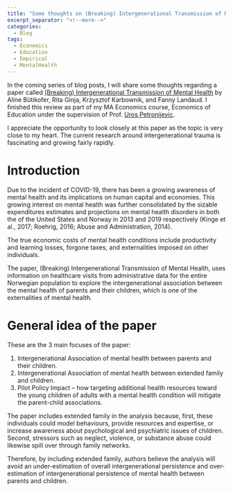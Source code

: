 ```yaml
---
title: "Some thoughts on (Breaking) Intergenerational Transmission of Mental Health [1]"
excerpt_separator: "<!--more-->"
categories:
  - Blog
tags:
  - Economics
  - Education
  - Empirical
  - MentalHealth
---
```


In the coming series of blog posts, I will share some thoughts regarding a paper called [(Breaking) Intergenerational Transmission of Mental Health](https://www.nber.org/papers/w31446) by Aline Bütikofer, Rita Ginja, Krzysztof Karbownik, and Fanny Landaud. I finished this review as part of my MA Economics course, Economics of Education under the supervision of Prof. [Uros Petronijevic](https://sites.google.com/site/upetronijevic/home?authuser=0).

I appreciate the opportunity to look closely at this paper as the topic is very close to my heart. The current research around intergenerational trauma is fascinating and growing fairly rapidly.

# Introduction

Due to the incident of COVID-19, there has been a growing awareness of mental health and its implications on human capital and economies. This growing interest on mental health was further consolidated by the sizable expenditures estimates and projections on mental health disorders in both the of the United States and Norway in 2013 and 2019 respectively (Kinge et al., 2017; Roehrig, 2016; Abuse and Administration, 2014).

The true economic costs of mental health conditions include productivity and learning losses, forgone taxes, and externalities imposed on other individuals. 

The paper, (Breaking) Intergenerational Transmission of Mental Health, uses information on healthcare visits from administrative data for the entire Norwegian population to explore the intergenerational association between the mental health of parents and their children, which is one of the externalities of mental health.

# General idea of the paper

These are the 3 main focuses of the paper:

1. Intergenerational Association of mental health between parents and their children.
2. Intergenerational Association of mental health between extended family and children.
3. Pilot Policy Impact – how targeting additional health resources toward the young children of adults with a mental health condition will mitigate the parent-child associations.

The paper includes extended family in the analysis because, first, these individuals could model behaviours, provide resources and expertise, or increase awareness about psychological and psychiatric issues of children. Second, stressors such as neglect, violence, or substance abuse could likewise spill over through family networks.

Therefore, by including extended family, authors believe the analysis will avoid an under-estimation of overall intergenerational persistence and over-estimation of intergenerational persistence of mental health between parents and children.